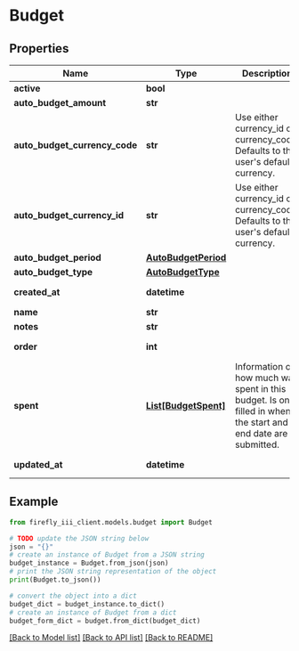 # Budget


## Properties

Name | Type | Description | Notes
------------ | ------------- | ------------- | -------------
**active** | **bool** |  | [optional] 
**auto_budget_amount** | **str** |  | [optional] 
**auto_budget_currency_code** | **str** | Use either currency_id or currency_code. Defaults to the user&#39;s default currency. | [optional] 
**auto_budget_currency_id** | **str** | Use either currency_id or currency_code. Defaults to the user&#39;s default currency. | [optional] 
**auto_budget_period** | [**AutoBudgetPeriod**](AutoBudgetPeriod.md) |  | [optional] 
**auto_budget_type** | [**AutoBudgetType**](AutoBudgetType.md) |  | [optional] 
**created_at** | **datetime** |  | [optional] [readonly] 
**name** | **str** |  | 
**notes** | **str** |  | [optional] 
**order** | **int** |  | [optional] [readonly] 
**spent** | [**List[BudgetSpent]**](BudgetSpent.md) | Information on how much was spent in this budget. Is only filled in when the start and end date are submitted. | [optional] [readonly] 
**updated_at** | **datetime** |  | [optional] [readonly] 

## Example

```python
from firefly_iii_client.models.budget import Budget

# TODO update the JSON string below
json = "{}"
# create an instance of Budget from a JSON string
budget_instance = Budget.from_json(json)
# print the JSON string representation of the object
print(Budget.to_json())

# convert the object into a dict
budget_dict = budget_instance.to_dict()
# create an instance of Budget from a dict
budget_form_dict = budget.from_dict(budget_dict)
```
[[Back to Model list]](../README.md#documentation-for-models) [[Back to API list]](../README.md#documentation-for-api-endpoints) [[Back to README]](../README.md)


